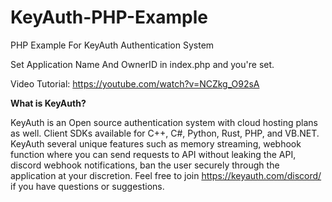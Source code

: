 # KeyAuth-PHP-Example
PHP Example For KeyAuth Authentication System

Set Application Name And OwnerID in index.php and you're set.

Video Tutorial: https://youtube.com/watch?v=NCZkg_O92sA

**What is KeyAuth?**

KeyAuth is an Open source authentication system with cloud hosting plans as well. Client SDKs available for C++, C#, Python, Rust, PHP, and VB.NET.
KeyAuth several unique features such as memory streaming, webhook function where you can send requests to API without leaking the API, discord webhook notifications, ban the user securely through the application at your discretion.
Feel free to join https://keyauth.com/discord/ if you have questions or suggestions.